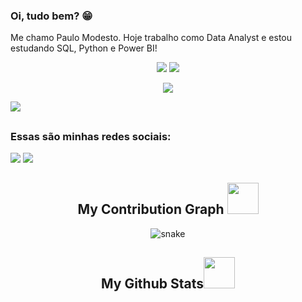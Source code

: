 ### Oi, tudo bem? 😁

 Me chamo Paulo Modesto. Hoje trabalho como Data Analyst e estou estudando SQL, Python e Power BI!

<p align = "center">
  <img  src = "https://github-readme-stats.vercel.app/api?username=paulomodestoo&show_icons=true&theme=dark">
  <img src = "https://github-readme-stats.vercel.app/api/top-langs/?username=paulomodestoo&layout=compact&theme=dark">
</p>

<p align = "center">
 <img  src="https://github-readme-streak-stats.herokuapp.com/?user=ritik307&show_icons=true&locale=en&layout=compact&theme=radical&line_height=0" />
</p> 

<p align="left">
  <a href="https://skillicons.dev">
    <img src="https://skillicons.dev/icons?i=aws,figma,postgres,py,r" />
  </a>
</p>
  
  ##
 
 ### Essas são minhas redes sociais:
<div> 
  <a href="https://instagram.com/paulomodestoo" target="_blank"><img src="https://img.shields.io/badge/Instagram-E4405F?style=for-the-badge&logo=instagram&logoColor=white" target="_blank"></a>
  <a href="https://www.linkedin.com/in/paulo-modesto" target="_blank"><img src="https://img.shields.io/badge/-LinkedIn-%230077B5?style=for-the-badge&logo=linkedin&logoColor=white" target="_blank"></a> 
</div>




<h2 align="center">
  My Contribution Graph <img src="https://media.giphy.com/media/xUA7aZeLE2e0P7Znz2/giphy.gif" width="50">
</h2>
<p align="center">
  <img src="https://github.com/ritik307/ritik307/raw/output/github-contribution-grid-snake.svg" alt="snake"></center>
</p>

<h2 align="center">
  My Github Stats<img src="https://media.giphy.com/media/VgCDAzcKvsR6OM0uWg/giphy.gif" width="50">
</h2>


